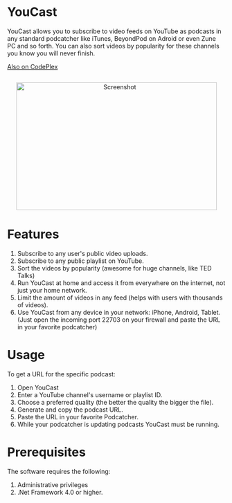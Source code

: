 YouCast
=======

YouCast allows you to subscribe to video feeds on YouTube as podcasts in any standard podcatcher like iTunes, BeyondPod on Adroid or even Zune PC and so forth. You can also sort videos by popularity for these channels you know you will never finish.

[Also on CodePlex](https://youcast.codeplex.com/)

<p align="center"><a href="http://www.paypal.com/cgi-bin/webscr?cmd=_s-xclick&amp;hosted_button_id=B8VLNS5S6UBEE"><img style="display: block; margin-left: auto; margin-right: auto;" src="http://www.paypalobjects.com/en_US/i/btn/btn_donateCC_LG_global.gif" alt="" /></a></p>

<p align="center"><img style="display: block; margin-left: auto; margin-right: auto;" src="https://raw.githubusercontent.com/I3arnon/YouCast/master/Source/Screenshot.PNG" alt="Screenshot" width="463" height="295" /></p>

# Features
1. Subscribe to any user's public video uploads.
2. Subscribe to any public playlist on YouTube.
3. Sort the videos by popularity (awesome for huge channels, like TED Talks)
4. Run YouCast at home and access it from everywhere on the internet, not just your home network.
5. Limit the amount of videos in any feed (helps with users with thousands of videos).
6. Use YouCast from any device in your network: iPhone, Android, Tablet. (Just open the incoming port 22703 on your firewall and paste the URL in your favorite podcatcher)

# Usage
To get a URL for the specific podcast:

1. Open YouCast
2. Enter a YouTube channel's username or playlist ID.
3. Choose a preferred quality (the better the quality the bigger the file).
4. Generate and copy the podcast URL.
5. Paste the URL in your favorite Podcatcher.
6. While your podcatcher is updating podcasts YouCast must be running.

# Prerequisites
The software requires the following:

1. Administrative privileges
2. .Net Framework 4.0 or higher.
